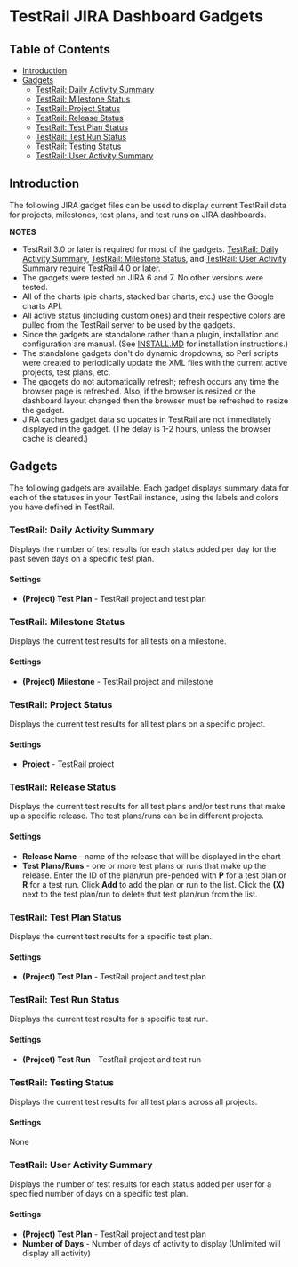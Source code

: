 # TestRail JIRA Dashboard Gadgets

## Table of Contents

- [Introduction](#introduction)
- [Gadgets](#gadgets)
  - [TestRail: Daily Activity Summary](#testrail-daily-activity-summary)
  - [TestRail: Milestone Status](#testrail-milestone-status)
  - [TestRail: Project Status](#testrail-project-status)
  - [TestRail: Release Status](#testrail-release-status)
  - [TestRail: Test Plan Status](#testrail-test-plan-status)
  - [TestRail: Test Run Status](#testrail-test-run-status)
  - [TestRail: Testing Status](#testrail-testing-status)
  - [TestRail: User Activity Summary](#testrail-user-activity-summary)

## Introduction

The following JIRA gadget files can be used to display current TestRail data for projects, milestones, test plans, and test runs on JIRA dashboards.

**NOTES**
- TestRail 3.0 or later is required for most of the gadgets. [TestRail: Daily Activity Summary](#testrail-daily-activity-summary), [TestRail: Milestone Status](#testrail-milestone-status), and [TestRail: User Activity Summary](#testrail-user-activity-summary) require TestRail 4.0 or later.
- The gadgets were tested on JIRA 6 and 7. No other versions were tested.
- All of the charts (pie charts, stacked bar charts, etc.) use the Google charts API.
- All active status (including custom ones) and their respective colors are pulled from the TestRail server to be used by the gadgets.
- Since the gadgets are standalone rather than a plugin, installation and configuration are manual. (See [INSTALL.MD](INSTALL.MD) for installation instructions.)
- The standalone gadgets don't do dynamic dropdowns, so Perl scripts were created to periodically update the XML files with the current active projects, test plans, etc.
- The gadgets do not automatically refresh; refresh occurs any time the browser page is refreshed. Also, if the browser is resized or the dashboard layout changed then the browser must be refreshed to resize the gadget.
- JIRA caches gadget data so updates in TestRail are not immediately displayed in the gadget. (The delay is 1-2 hours, unless the browser cache is cleared.)

## Gadgets

The following gadgets are available. Each gadget displays summary data for each of the statuses in your TestRail instance, using the labels and colors you have defined in TestRail.

### TestRail: Daily Activity Summary

Displays the number of test results for each status added per day for the past seven days on a specific test plan.

#### Settings
- **(Project) Test Plan** - TestRail project and test plan

### TestRail: Milestone Status

Displays the current test results for all tests on a milestone.

#### Settings
- **(Project) Milestone** - TestRail project and milestone

### TestRail: Project Status

Displays the current test results for all test plans on a specific project.

#### Settings
- **Project** - TestRail project

### TestRail: Release Status

Displays the current test results for all test plans and/or test runs that make up a specific release. The test plans/runs can be in different projects.

#### Settings
- **Release Name** - name of the release that will be displayed in the chart
- **Test Plans/Runs** - one or more test plans or runs that make up the release. Enter the ID of the plan/run pre-pended with **P** for a test plan or **R** for a test run. Click **Add** to add the plan or run to the list. Click the **(X)** next to the test plan/run to delete that test plan/run from the list.

### TestRail: Test Plan Status

Displays the current test results for a specific test plan.

#### Settings
- **(Project) Test Plan** - TestRail project and test plan

### TestRail: Test Run Status

Displays the current test results for a specific test run.

#### Settings
- **(Project) Test Run** - TestRail project and test run

### TestRail: Testing Status

Displays the current test results for all test plans across all projects.

#### Settings

None

### TestRail: User Activity Summary

Displays the number of test results for each status added per user for a specified number of days on a specific test plan.

#### Settings
- **(Project) Test Plan** - TestRail project and test plan
- **Number of Days** - Number of days of activity to display (Unlimited will display all activity)
